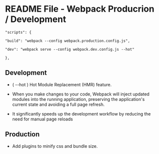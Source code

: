 
  

# README File - Webpack Producrion / Development

  

```
"scripts": {

"build": "webpack --config webpack.production.config.js",

"dev": "webpack serve --config webpack.dev.config.js --hot"

},
```

  

## Development

- ( --hot ) Hot Module Replacement (HMR) feature.

- When you make changes to your code, Webpack will inject updated modules into the running application, preserving the application's current state and avoiding a full page refresh.

- It significantly speeds up the development workflow by reducing the need for manual page reloads

  

## Production

  

- Add plugins to minify css and bundle size.